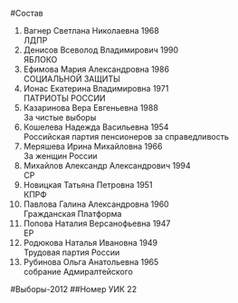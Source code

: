 #Состав
1. Вагнер Светлана Николаевна 1968   
    ЛДПР
2. Денисов Всеволод Владимирович 1990   
    ЯБЛОКО
3. Ефимова Мария Александровна 1986   
    СОЦИАЛЬНОЙ ЗАЩИТЫ
4. Ионас Екатерина Владимировна 1971   
    ПАТРИОТЫ РОССИИ
5. Казаринова Вера Евгеньевна 1988   
    За чистые выборы
6. Кошелева Надежда Васильевна 1954   
    Российская партия пенсионеров за справедливость
7. Меряшева Ирина Михайловна 1966   
    За женщин России
8. Михайлов Александр Александрович 1994   
    СР
9. Новицкая Татьяна Петровна 1951   
    КПРФ
10. Павлова Галина Александровна 1960   
    Гражданская Платформа
11. Попова Наталия Версанофьевна 1947   
    ЕР
12. Родюкова Наталья Ивановна 1949   
    Трудовая партия России
13. Рубинова Ольга Анатольевна 1965   
    собрание Адмиралтейского

#Выборы-2012
##Номер УИК
22
